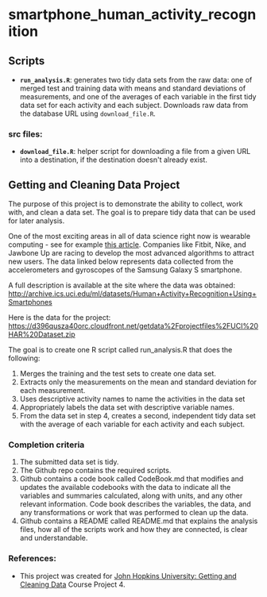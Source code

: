 # smartphone_human_activity_recognition

## Scripts
* <b>`run_analysis.R`</b>: generates two tidy data sets from the raw data: one of merged test and training data with means and standard deviations of measurements, and one of the averages of each variable in the first tidy data set for each activity and each subject. Downloads raw data from the database URL using `download_file.R`.  

### src files:
* <b>`download_file.R`</b>: helper script for downloading a file from a given URL into a destination, if the destination doesn't already exist.

## Getting and Cleaning Data Project
The purpose of this project is to demonstrate the ability to collect, work with, and clean a data set. The goal is to prepare tidy data that can be used for later analysis.

One of the most exciting areas in all of data science right now is wearable computing - see for example [this article](http://www.insideactivitytracking.com/data-science-activity-tracking-and-the-battle-for-the-worlds-top-sports-brand).
Companies like Fitbit, Nike, and Jawbone Up are racing to develop the most advanced algorithms to attract new users. The data linked below represents data collected from the accelerometers and gyroscopes of the Samsung Galaxy S smartphone.

A full description is available at the site where the data was obtained:  
<http://archive.ics.uci.edu/ml/datasets/Human+Activity+Recognition+Using+Smartphones>

Here is the data for the project:  
<https://d396qusza40orc.cloudfront.net/getdata%2Fprojectfiles%2FUCI%20HAR%20Dataset.zip>

The goal is to create one R script called run_analysis.R that does the following:
1. Merges the training and the test sets to create one data set.
2. Extracts only the measurements on the mean and standard deviation for each measurement.
3. Uses descriptive activity names to name the activities in the data set
4. Appropriately labels the data set with descriptive variable names.
5. From the data set in step 4, creates a second, independent tidy data set with the average of each variable for each activity and each subject.

### Completion criteria 
1. The submitted data set is tidy.
2. The Github repo contains the required scripts.
3. Github contains a code book called CodeBook.md that modifies and updates the available codebooks with the data to indicate all the variables and summaries calculated, along with units, and any other relevant information. Code book describes the variables, the data, and any transformations or work that was performed to clean up the data.
4. Github contains a README called README.md that explains the analysis files, how all of the scripts work and how they are connected, is clear and understandable.

### References:
* This project was created for [John Hopkins University: Getting and Cleaning Data](https://www.coursera.org/learn/data-cleaning) Course Project 4.
